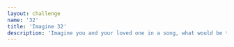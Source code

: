 ```yaml
---
layout: challenge
name: '32'
title: 'Imagine 32'
description: 'Imagine you and your loved one in a song, what would be the title and the chorus of this song? If you feel creative, design an album cover for you.'
---
```

